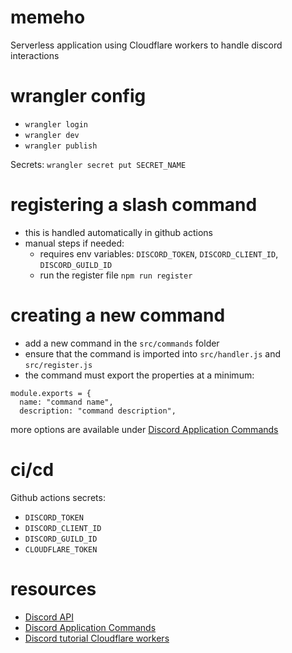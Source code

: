 # memeho

Serverless application using Cloudflare workers to handle discord interactions

# wrangler config

* `wrangler login`
* `wrangler dev`
* `wrangler publish`

Secrets: `wrangler secret put SECRET_NAME`

# registering a slash command

* this is handled automatically in github actions
* manual steps if needed:
  * requires env variables: `DISCORD_TOKEN`, `DISCORD_CLIENT_ID`, `DISCORD_GUILD_ID`
  * run the register file `npm run register`

# creating a new command

* add a new command in the `src/commands` folder
* ensure that the command is imported into `src/handler.js` and `src/register.js`
* the command must export the properties at a minimum:
```
module.exports = {
  name: "command name",
  description: "command description",

```
more options are available under [Discord Application Commands](https://discord.com/developers/docs/interactions/application-commands)

# ci/cd

Github actions secrets: 

* `DISCORD_TOKEN`
* `DISCORD_CLIENT_ID`
* `DISCORD_GUILD_ID`
* `CLOUDFLARE_TOKEN`

# resources

* [Discord API](https://discord.com/developers/docs/reference)
* [Discord Application Commands](https://discord.com/developers/docs/interactions/application-commands)
* [Discord tutorial Cloudflare workers](https://discord.com/developers/docs/tutorials/hosting-on-cloudflare-workers)
